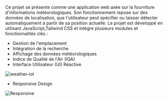 Ce projet se présente comme une application web axée sur la fourniture d'informations météorologiques. Son fonctionnement repose sur des données de localisation, que l'utilisateur peut spécifier ou laisser détecter automatiquement à partir de sa position actuelle. Le projet est développé en utilisant JavaScript,Tailwind CSS et intègre plusieurs modules et fonctionnalités clés :
- Gestion de l'emplacement
- Intégration de la recherche
- Affichage des données météorologiques
- Indice de Qualité de l'Air (IQA)
- Interface Utilisateur (UI) Réactive
  
![weather-iot](https://github.com/dylanmdo/WeatherApp/assets/83838424/b49afe2a-1c58-45d4-88bf-91bcc08884c2)

- Responsive Design

![Responsive](https://github.com/dylanmdo/WeatherApp/assets/83838424/10c90d23-773b-47db-9ed0-ab9e1d060687)
